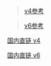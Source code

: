 > [ v4参考 ](http://tonkiang.us/hoteliptv.php?s=武汉)

> [ v6参考 ](https://github.com/YanG-1989/m3u) 



[国内直链 v4](https://mirror.ghproxy.com/https://raw.githubusercontent.com/zbuhui/iptv/main/v4.m3u)

[国内直链 v6](https://mirror.ghproxy.com/https://raw.githubusercontent.com/zbuhui/iptv/main/v6.m3u)



